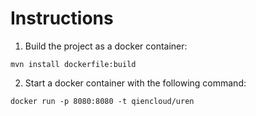 # Instructions

1. Build the project as a docker container:

`mvn install dockerfile:build`


2. Start a docker container with the following command:

`docker run -p 8080:8080 -t qiencloud/uren`


